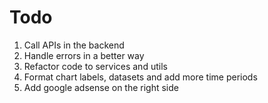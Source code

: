 # Todo

1) Call APIs in the backend
2) Handle errors in a better way
3) Refactor code to services and utils
4) Format chart labels, datasets and add more time periods
5) Add google adsense on the right side